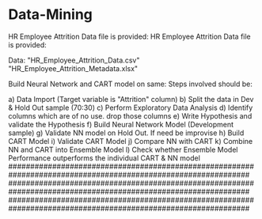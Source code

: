 # Data-Mining
HR Employee Attrition Data file is provided: 
HR Employee Attrition Data file is provided:

Data:
"HR_Employee_Attrition_Data.csv" 
"HR_Employee_Attrition_Metadata.xlsx"

Build Neural Network and CART model on same:
Steps involved should be:

a) Data Import (Target variable is "Attrition" column)
b) Split the data in Dev & Hold Out sample (70:30)
c) Perform Exploratory Data Analysis
d) Identify columns which are of no use. drop those columns
e) Write Hypothesis and validate the Hypothesis
f) Build Neural Network Model (Development sample)
g) Validate NN model on Hold Out. If need be improvise
h) Build CART Model
i) Validate CART Model
j) Compare NN with CART
k) Combine NN and CART into Ensemble Model
l) Check whether Ensemble Model Performance outperforms the individual CART & NN model
###############################################################################################################
###############################################################################################################
###############################################################################################################

